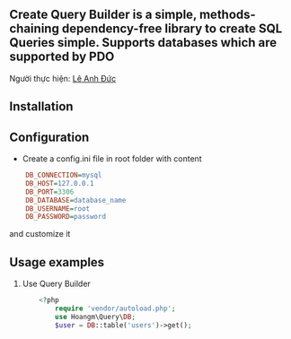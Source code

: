 ## Create Query Builder is a simple, methods-chaining dependency-free library to create SQL Queries simple. Supports databases which are supported by PDO

Người thực hiện: [Lê Anh Đức](https://github.com/AnhducNA)

## Installation
## Configuration

- Create a config.ini file in root folder with content

```ini
    DB_CONNECTION=mysql
    DB_HOST=127.0.0.1
    DB_PORT=3306
    DB_DATABASE=database_name
    DB_USERNAME=root
    DB_PASSWORD=password
```

and customize it

## Usage examples

1. Use Query Builder

   ```php
       <?php
           require 'vendor/autoload.php';
           use Hoangm\Query\DB;
           $user = DB::table('users')->get();
   ```